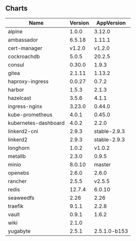 ## Charts
Name | Version | AppVersion
-----|---------|-----------
alpine | 1.0.0 | 3.12.0
ambassador | 6.5.18 | 1.11.1
cert-manager | v1.2.0 | v1.2.0
cockroachdb | 5.0.5 | 20.2.5
consul | 0.30.0 | 1.9.3
gitea | 2.1.11 | 1.13.2
haproxy-ingress | 0.0.27 | 0.7.2
harbor | 1.5.3 | 2.1.3
hazelcast | 3.5.6 | 4.1.1
ingress-nginx | 3.23.0 | 0.44.0
kube-prometheus | 4.0.1 | 0.45.0
kubernetes-dashboard | 4.0.2 | 2.2.0
linkerd2-cni | 2.9.3 | stable-2.9.3
linkerd2 | 2.9.3 | stable-2.9.3
longhorn | 1.0.2 | v1.0.2
metallb | 2.3.0 | 0.9.5
minio | 8.0.10 | master
openebs | 2.6.0 | 2.6.0
rancher | 2.5.5 | v2.5.5
redis | 12.7.4 | 6.0.10
seaweedfs | 2.26 | 2.26
traefik | 9.1.1 | 2.2.8
vault | 0.9.1 | 1.6.2
wiki | 2.1.0 | 
yugabyte | 2.5.1 | 2.5.1.0-b153
